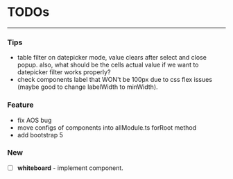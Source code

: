 # TODOs

---

### Tips

- table filter on datepicker mode, value clears after select and close popup. also, what should be the cells actual
  value if we want to datepicker filter works properly?
- check components label that WON't be 100px due to css flex issues (maybe good to change labelWidth to minWidth).

### Feature

- fix AOS bug
- move configs of components into allModule.ts forRoot method
- add bootstrap 5

### New

- [ ] **whiteboard** - implement component.
